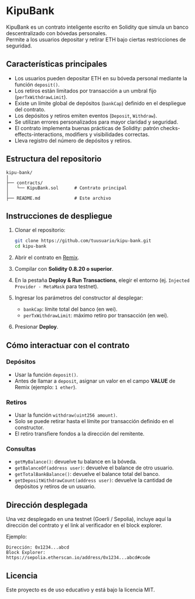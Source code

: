 # KipuBank

KipuBank es un contrato inteligente escrito en Solidity que simula un
banco descentralizado con bóvedas personales.\
Permite a los usuarios depositar y retirar ETH bajo ciertas
restricciones de seguridad.

## Características principales

-   Los usuarios pueden depositar ETH en su bóveda personal mediante la
    función `deposit()`.
-   Los retiros están limitados por transacción a un umbral fijo
    (`perTxWithdrawLimit`).
-   Existe un límite global de depósitos (`bankCap`) definido en el
    despliegue del contrato.
-   Los depósitos y retiros emiten eventos (`Deposit`, `Withdraw`).
-   Se utilizan errores personalizados para mayor claridad y seguridad.
-   El contrato implementa buenas prácticas de Solidity: patrón
    checks-effects-interactions, modifiers y visibilidades correctas.
-   Lleva registro del número de depósitos y retiros.

## Estructura del repositorio

    kipu-bank/
    │
    ├── contracts/
    │   └── KipuBank.sol      # Contrato principal
    │
    ├── README.md             # Este archivo

## Instrucciones de despliegue

1.  Clonar el repositorio:

    ``` bash
    git clone https://github.com/tuusuario/kipu-bank.git
    cd kipu-bank
    ```

2.  Abrir el contrato en [Remix](https://remix.ethereum.org/).

3.  Compilar con **Solidity 0.8.20 o superior**.

4.  En la pestaña **Deploy & Run Transactions**, elegir el entorno (ej.
    `Injected Provider - MetaMask` para testnet).

5.  Ingresar los parámetros del constructor al desplegar:

    -   `bankCap`: límite total del banco (en wei).
    -   `perTxWithdrawLimit`: máximo retiro por transacción (en wei).

6.  Presionar **Deploy**.

## Cómo interactuar con el contrato

### Depósitos

-   Usar la función `deposit()`.
-   Antes de llamar a `deposit`, asignar un valor en el campo **VALUE**
    de Remix (ejemplo: `1 ether`).

### Retiros

-   Usar la función `withdraw(uint256 amount)`.
-   Solo se puede retirar hasta el límite por transacción definido en el
    constructor.
-   El retiro transfiere fondos a la dirección del remitente.

### Consultas

-   `getMyBalance()`: devuelve tu balance en la bóveda.
-   `getBalanceOf(address user)`: devuelve el balance de otro usuario.
-   `getTotalBankBalance()`: devuelve el balance total del banco.
-   `getDepositWithdrawCount(address user)`: devuelve la cantidad de
    depósitos y retiros de un usuario.

## Dirección desplegada

Una vez desplegado en una testnet (Goerli / Sepolia), incluye aquí la
dirección del contrato y el link al verificador en el block explorer.

Ejemplo:

    Dirección: 0x1234...abcd
    Block Explorer: https://sepolia.etherscan.io/address/0x1234...abcd#code

## Licencia

Este proyecto es de uso educativo y está bajo la licencia MIT.
